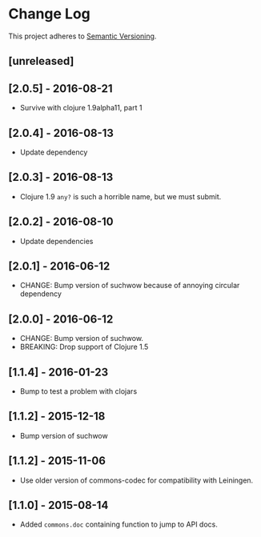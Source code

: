 # Change Log
This project adheres to [Semantic Versioning](http://semver.org/).

## [unreleased]

## [2.0.5] - 2016-08-21
- Survive with clojure 1.9alpha11, part 1

## [2.0.4] - 2016-08-13
- Update dependency

## [2.0.3] - 2016-08-13
- Clojure 1.9 `any?` is such a horrible name, but we must submit.

## [2.0.2] - 2016-08-10
- Update dependencies

## [2.0.1] - 2016-06-12
- CHANGE: Bump version of suchwow because of annoying circular dependency

## [2.0.0] - 2016-06-12
- CHANGE: Bump version of suchwow.
- BREAKING: Drop support of Clojure 1.5

## [1.1.4] - 2016-01-23
- Bump to test a problem with clojars

## [1.1.2] - 2015-12-18
- Bump version of suchwow

## [1.1.2] - 2015-11-06
- Use older version of commons-codec for compatibility with Leiningen.

## [1.1.0] - 2015-08-14
- Added `commons.doc` containing function to jump to API docs.


